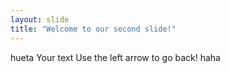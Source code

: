```yaml
---
layout: slide
title: "Welcome to our second slide!"
---
```

hueta
Your text
Use the left arrow to go back!
haha
